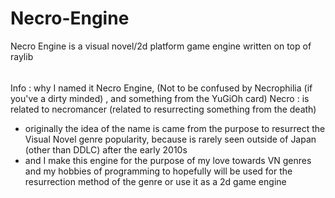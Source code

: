 # Necro-Engine
Necro Engine is a visual novel/2d platform game engine written on top of raylib


######
Info : why I named it Necro Engine, 
(Not to be confused by Necrophilia (if you've a dirty minded) , and something from the YuGiOh card) 
Necro : is related to necromancer (related to resurrecting something from the death)
- originally the idea of the name is came from the purpose to resurrect the Visual Novel genre popularity, because is rarely seen outside of Japan (other than DDLC) after the early 2010s
- and I make this engine for the purpose of my love towards VN genres and my hobbies of programming to hopefully will be used for the resurrection method of the genre or use it as a 2d game engine 
